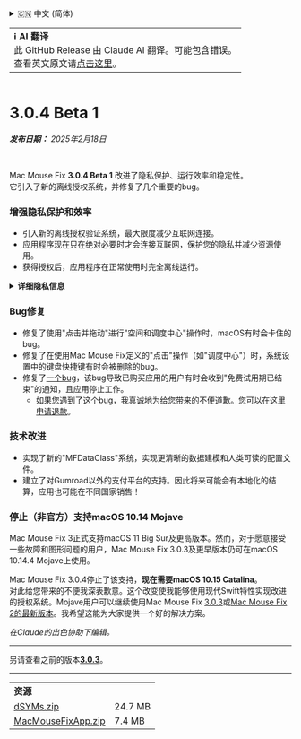 <details>
<summary>🇨🇳 中文 (简体)</summary>

[🇬🇧 English (GitHub Release)](https://github.com/noah-nuebling/mac-mouse-fix/releases/tag/3.0.4-Beta-1)\
[🇦🇩 Català](https://redirect.macmousefix.com/?target=mmf-release&tag=3.0.4-Beta-1&locale=ca)\
[🇩🇪 Deutsch](https://redirect.macmousefix.com/?target=mmf-release&tag=3.0.4-Beta-1&locale=de)\
[🇪🇸 Español](https://redirect.macmousefix.com/?target=mmf-release&tag=3.0.4-Beta-1&locale=es)\
[🇫🇷 Français](https://redirect.macmousefix.com/?target=mmf-release&tag=3.0.4-Beta-1&locale=fr)\
[🇮🇩 Indonesia](https://redirect.macmousefix.com/?target=mmf-release&tag=3.0.4-Beta-1&locale=id)\
[🇮🇹 Italiano](https://redirect.macmousefix.com/?target=mmf-release&tag=3.0.4-Beta-1&locale=it)\
[🇭🇺 Magyar](https://redirect.macmousefix.com/?target=mmf-release&tag=3.0.4-Beta-1&locale=hu)\
[🇳🇱 Nederlands](https://redirect.macmousefix.com/?target=mmf-release&tag=3.0.4-Beta-1&locale=nl)\
[🇵🇱 Polski](https://redirect.macmousefix.com/?target=mmf-release&tag=3.0.4-Beta-1&locale=pl)\
[🇧🇷 Português (Brasil)](https://redirect.macmousefix.com/?target=mmf-release&tag=3.0.4-Beta-1&locale=pt-BR)\
[🇵🇹 Português (Portugal)](https://redirect.macmousefix.com/?target=mmf-release&tag=3.0.4-Beta-1&locale=pt-PT)\
[🇷🇴 Română](https://redirect.macmousefix.com/?target=mmf-release&tag=3.0.4-Beta-1&locale=ro)\
[🇸🇪 Svenska](https://redirect.macmousefix.com/?target=mmf-release&tag=3.0.4-Beta-1&locale=sv)\
[🇻🇳 Tiếng Việt](https://redirect.macmousefix.com/?target=mmf-release&tag=3.0.4-Beta-1&locale=vi)\
[🇹🇷 Türkçe](https://redirect.macmousefix.com/?target=mmf-release&tag=3.0.4-Beta-1&locale=tr)\
[🇨🇿 Čeština](https://redirect.macmousefix.com/?target=mmf-release&tag=3.0.4-Beta-1&locale=cs)\
[🇬🇷 Ελληνικά](https://redirect.macmousefix.com/?target=mmf-release&tag=3.0.4-Beta-1&locale=el)\
[🇷🇺 Русский](https://redirect.macmousefix.com/?target=mmf-release&tag=3.0.4-Beta-1&locale=ru)\
[🇺🇦 Українська](https://redirect.macmousefix.com/?target=mmf-release&tag=3.0.4-Beta-1&locale=uk)\
[🇮🇱 עברית](https://redirect.macmousefix.com/?target=mmf-release&tag=3.0.4-Beta-1&locale=he)\
[🇸🇦 العربية](https://redirect.macmousefix.com/?target=mmf-release&tag=3.0.4-Beta-1&locale=ar)\
[🇮🇳 हिन्दी](https://redirect.macmousefix.com/?target=mmf-release&tag=3.0.4-Beta-1&locale=hi)\
[🇹🇭 ไทย](https://redirect.macmousefix.com/?target=mmf-release&tag=3.0.4-Beta-1&locale=th)\
**🇨🇳 中文 (简体)**\
[🇨🇳 中文 (繁體)](https://redirect.macmousefix.com/?target=mmf-release&tag=3.0.4-Beta-1&locale=zh-Hant)\
[🇭🇰 中文（香港)](https://redirect.macmousefix.com/?target=mmf-release&tag=3.0.4-Beta-1&locale=zh-HK)\
[🇯🇵 日本語](https://redirect.macmousefix.com/?target=mmf-release&tag=3.0.4-Beta-1&locale=ja)\
[🇰🇷 한국어](https://redirect.macmousefix.com/?target=mmf-release&tag=3.0.4-Beta-1&locale=ko)\
[Help translate Mac Mouse Fix to different languages!](https://github.com/noah-nuebling/mac-mouse-fix/discussions/731)
</details>
<table align=><td>
<b>ℹ️ AI 翻译</b><br>
此 GitHub Release 由 Claude AI 翻译。可能包含错误。<br>
查看英文原文请<a href="https://github.com/noah-nuebling/mac-mouse-fix/releases/tag/3.0.4-Beta-1">点击这里</a>。
</td></table>

<table></table>

# 3.0.4 Beta 1
***发布日期：** 2025年2月18日*

<br>

Mac Mouse Fix **3.0.4 Beta 1** 改进了隐私保护、运行效率和稳定性。\
它引入了新的离线授权系统，并修复了几个重要的bug。

### 增强隐私保护和效率

- 引入新的离线授权验证系统，最大限度减少互联网连接。
- 应用程序现在只在绝对必要时才会连接互联网，保护您的隐私并减少资源使用。
- 获得授权后，应用程序在正常使用时完全离线运行。

<details>
<summary><b>详细隐私信息</b></summary>
之前的版本在每次启动时都会在线验证授权，这可能导致第三方服务器（GitHub和Gumroad）存储连接日志。新系统消除了不必要的连接 - 在初始授权激活后，只有在本地授权数据损坏时才会连接互联网。
<br><br>
虽然我个人从未记录任何用户行为，但之前的系统理论上允许第三方服务器记录IP地址和连接时间。Gumroad还可能记录您的授权密钥，并可能将其与您购买Mac Mouse Fix时他们记录的任何个人信息关联起来。
<br><br>
在构建原始授权系统时我没有考虑到这些细微的隐私问题，但现在，Mac Mouse Fix尽可能做到私密且不依赖互联网！
<br><br>
另请参阅<a href=https://gumroad.com/privacy>Gumroad的隐私政策</a>和我的这条<a href=https://github.com/noah-nuebling/mac-mouse-fix/issues/976#issuecomment-2140955801>GitHub评论</a>。

</details>

### Bug修复

- 修复了使用"点击并拖动"进行"空间和调度中心"操作时，macOS有时会卡住的bug。
- 修复了在使用Mac Mouse Fix定义的"点击"操作（如"调度中心"）时，系统设置中的键盘快捷键有时会被删除的bug。
- 修复了[一个bug](https://github.com/noah-nuebling/mac-mouse-fix/issues?q=state%3Aopen%20label%3A%22%27Free%20days%20are%20over%27%20bug%22)，该bug导致已购买应用的用户有时会收到"免费试用期已结束"的通知，且应用停止工作。
    - 如果您遇到了这个bug，我真诚地为给您带来的不便道歉。您可以在[这里申请退款](https://redirect.macmousefix.com/?message=&target=mmf-apply-for-refund&locale=zh-Hans)。

### 技术改进

- 实现了新的"MFDataClass"系统，实现更清晰的数据建模和人类可读的配置文件。
- 建立了对Gumroad以外的支付平台的支持。因此将来可能会有本地化的结算，应用也可能在不同国家销售！

### 停止（非官方）支持macOS 10.14 Mojave

Mac Mouse Fix 3正式支持macOS 11 Big Sur及更高版本。然而，对于愿意接受一些故障和图形问题的用户，Mac Mouse Fix 3.0.3及更早版本仍可在macOS 10.14.4 Mojave上使用。

Mac Mouse Fix 3.0.4停止了该支持，**现在需要macOS 10.15 Catalina**。\
对此给您带来的不便我深表歉意。这个改变使我能够使用现代Swift特性实现改进的授权系统。Mojave用户可以继续使用Mac Mouse Fix [3.0.3](https://redirect.macmousefix.com/?target=mmf-release&tag=3.0.3&locale=zh-Hans)或[Mac Mouse Fix 2的最新版本](https://redirect.macmousefix.com/?target=mmf2-latest&locale=zh-Hans)。我希望这能为大家提供一个好的解决方案。

*在Claude的出色协助下编辑。*

---

另请查看之前的版本[**3.0.3**](https://redirect.macmousefix.com/?target=mmf-release&tag=3.0.3&locale=zh-Hans)。

---

<table align="start">
<tr>
    <td colspan=2>
        <b>资源</b>
    </td>
</tr>
<tr>
    <td><a href="https://github.com/noah-nuebling/mac-mouse-fix/releases/download/3.0.4-Beta-1/dSYMs.zip">dSYMs.zip</a></td>
    <td>24.7 MB</td>
</tr>
<tr>
    <td><a href="https://github.com/noah-nuebling/mac-mouse-fix/releases/download/3.0.4-Beta-1/MacMouseFixApp.zip">MacMouseFixApp.zip</a></td>
    <td>7.4 MB</td>
</tr>
</table>